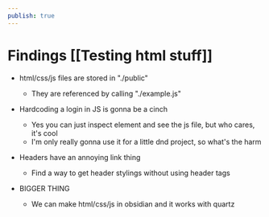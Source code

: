 ```yaml
---
publish: true
---
```

# Findings [[Testing html stuff]]
- html/css/js files are stored in "./public"
	- They are referenced by calling "./example.js"
- Hardcoding a login in JS is gonna be a cinch
	- Yes you can just inspect element and see the js file, but who cares, it's cool
	- I'm only really gonna use it for a little dnd project, so what's the harm
- Headers have an annoying link thing
	- Find a way to get header stylings without using header tags

- BIGGER THING
	- We can make html/css/js in obsidian and it works with quartz